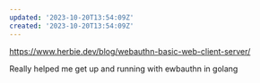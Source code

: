 ```yaml
---
updated: '2023-10-20T13:54:09Z'
created: '2023-10-20T13:54:09Z'
---
```

https://www.herbie.dev/blog/webauthn-basic-web-client-server/

Really helped me get up and running with ewbauthn in golang